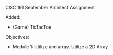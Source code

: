 CISC 191 September Architect Assignment 

Added:
- (Game) TicTacToe

Objectives:
- Module 1: Utilize and array. Utilize a 2D Array

